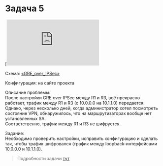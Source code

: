 # Задача 5

[![](https://dan4i4ek.info/src/46.html)

Схема: [«GRE\_over\_IPSec»](https://docs.google.com/document/d/1BT2Bv4zj-y3ldqri3Avvdc1kMutGbMsv4FL1_SEkwtw/pub)

Конфигурация: на сайте проекта

Описание проблемы:  
После настройки GRE over IPSec между R1 и R3, всё прекрасно работает, трафик между R1 и R3 \(c 10.0.0.0 на 10.1.1.0\) передается.  
Однако, через несколько дней, когда администратор хотел посмотреть состояние VPN, обнаружилось, что на маршрутизаторах вообще нет установленных SA.  
Соответственно, трафик между R1 и R3 не шифруется.

Задание:  
Необходимо проверить настройки, исправить конфигурацию и сделать так, чтобы трафик шифровался \(трафик между loopback-интерфейсами 10.0.0.0 и 10.1.1.0\).

> Подробности задачи [тут](https://linkmeup.ru/blog/46.html)


